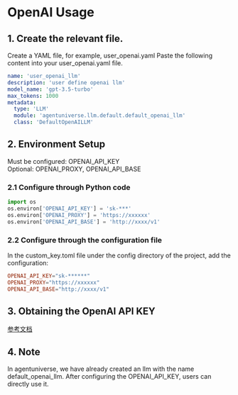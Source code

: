 # OpenAI Usage
## 1. Create the relevant file.
Create a YAML file, for example, user_openai.yaml
Paste the following content into your user_openai.yaml file.
```yaml
name: 'user_openai_llm'
description: 'user define openai llm'
model_name: 'gpt-3.5-turbo'
max_tokens: 1000
metadata:
  type: 'LLM'
  module: 'agentuniverse.llm.default.default_openai_llm'
  class: 'DefaultOpenAILLM'
```
## 2. Environment Setup
Must be configured: OPENAI_API_KEY    
Optional: OPENAI_PROXY, OPENAI_API_BASE
### 2.1 Configure through Python code
```python
import os
os.environ['OPENAI_API_KEY'] = 'sk-***'
os.environ['OPENAI_PROXY'] = 'https://xxxxxx'
os.environ['OPENAI_API_BASE'] = 'http://xxxx/v1'
```
### 2.2 Configure through the configuration file
In the custom_key.toml file under the config directory of the project, add the configuration:
```toml
OPENAI_API_KEY="sk-******"
OPENAI_PROXY="https://xxxxxx"
OPENAI_API_BASE="http://xxxx/v1"
```
## 3. Obtaining the OpenAI API KEY 
[参考文档](https://platform.openai.com/account/api-keys)

## 4. Note
In agentuniverse, we have already created an llm with the name default_openai_llm. After configuring the OPENAI_API_KEY, users can directly use it.


